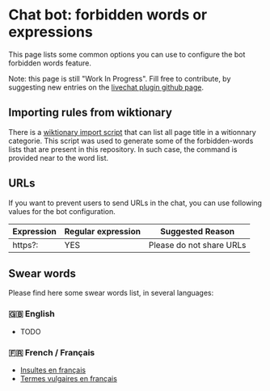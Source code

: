 # Chat bot: forbidden words or expressions

This page lists some common options you can use to configure the bot forbidden words feature.

Note: this page is still "Work In Progress". Fill free to contribute, by suggesting new entries on the
[livechat plugin github page](https://github.com/JohnXLivingston/peertube-plugin-livechat).

## Importing rules from wiktionary

There is a [wiktionary import script](./import-wikimedia.md) that can list all page title in a witionnary categorie.
This script was used to generate some of the forbidden-words lists that are present in this repository.
In such case, the command is provided near to the word list.

## URLs

If you want to prevent users to send URLs in the chat, you can use following values for the bot configuration.

| Expression | Regular expression | Suggested Reason |
|--|--|--|
| https?: | YES | Please do not share URLs |

## Swear words

Please find here some swear words list, in several languages:

### 🇬🇧 English

* TODO

### 🇫🇷 French / Français

* [Insultes en français](./swear_words/fr.insultes_en_francais.md)
* [Termes vulgaires en français](./swear_words/fr.termes_vulgaires_en_francais.md)
